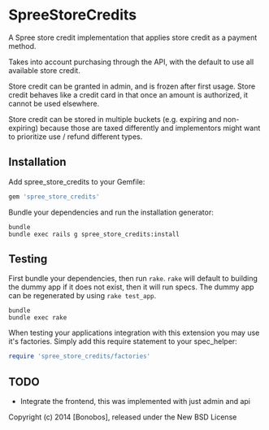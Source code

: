 SpreeStoreCredits
=================

A Spree store credit implementation that applies store credit as a payment method.

Takes into account purchasing through the API, with the default to use all available store credit.

Store credit can be granted in admin, and is frozen after first usage. Store credit behaves like a credit card in that once an amount is authorized, it cannot be used elsewhere.

Store credit can be stored in multiple buckets (e.g. expiring and non-expiring) because those are taxed differently and implementors might want to prioritize use / refund different types.

Installation
------------

Add spree_store_credits to your Gemfile:

```ruby
gem 'spree_store_credits'
```

Bundle your dependencies and run the installation generator:

```shell
bundle
bundle exec rails g spree_store_credits:install
```

Testing
-------

First bundle your dependencies, then run `rake`. `rake` will default to building the dummy app if it does not exist, then it will run specs. The dummy app can be regenerated by using `rake test_app`.

```shell
bundle
bundle exec rake
```

When testing your applications integration with this extension you may use it's factories.
Simply add this require statement to your spec_helper:

```ruby
require 'spree_store_credits/factories'
```

TODO
----

* Integrate the frontend, this was implemented with just admin and api

Copyright (c) 2014 [Bonobos], released under the New BSD License
